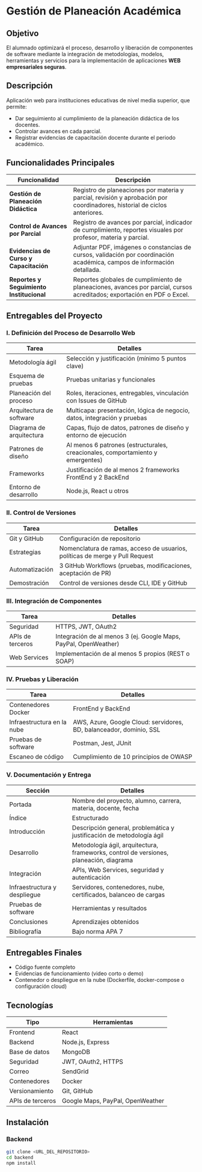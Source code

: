 # Gestión de Planeación Académica

## Objetivo
El alumnado optimizará el proceso, desarrollo y liberación de componentes de software mediante la integración de metodologías, modelos, herramientas y servicios para la implementación de aplicaciones **WEB empresariales seguras**.

## Descripción
Aplicación web para instituciones educativas de nivel media superior, que permite:  
- Dar seguimiento al cumplimiento de la planeación didáctica de los docentes.  
- Controlar avances en cada parcial.  
- Registrar evidencias de capacitación docente durante el periodo académico.

## Funcionalidades Principales

| Funcionalidad | Descripción |
|---------------|------------|
| **Gestión de Planeación Didáctica** | Registro de planeaciones por materia y parcial, revisión y aprobación por coordinadores, historial de ciclos anteriores. |
| **Control de Avances por Parcial** | Registro de avances por parcial, indicador de cumplimiento, reportes visuales por profesor, materia y parcial. |
| **Evidencias de Curso y Capacitación** | Adjuntar PDF, imágenes o constancias de cursos, validación por coordinación académica, campos de información detallada. |
| **Reportes y Seguimiento Institucional** | Reportes globales de cumplimiento de planeaciones, avances por parcial, cursos acreditados; exportación en PDF o Excel. |

## Entregables del Proyecto

### I. Definición del Proceso de Desarrollo Web
| Tarea | Detalles |
|-------|---------|
| Metodología ágil | Selección y justificación (mínimo 5 puntos clave) |
| Esquema de pruebas | Pruebas unitarias y funcionales |
| Planeación del proceso | Roles, iteraciones, entregables, vinculación con Issues de GitHub |
| Arquitectura de software | Multicapa: presentación, lógica de negocio, datos, integración y pruebas |
| Diagrama de arquitectura | Capas, flujo de datos, patrones de diseño y entorno de ejecución |
| Patrones de diseño | Al menos 6 patrones (estructurales, creacionales, comportamiento y emergentes) |
| Frameworks | Justificación de al menos 2 frameworks FrontEnd y 2 BackEnd |
| Entorno de desarrollo | Node.js, React u otros |

### II. Control de Versiones
| Tarea | Detalles |
|-------|---------|
| Git y GitHub | Configuración de repositorio |
| Estrategias | Nomenclatura de ramas, acceso de usuarios, políticas de merge y Pull Request |
| Automatización | 3 GitHub Workflows (pruebas, modificaciones, aceptación de PR) |
| Demostración | Control de versiones desde CLI, IDE y GitHub |

### III. Integración de Componentes
| Tarea | Detalles |
|-------|---------|
| Seguridad | HTTPS, JWT, OAuth2 |
| APIs de terceros | Integración de al menos 3 (ej. Google Maps, PayPal, OpenWeather) |
| Web Services | Implementación de al menos 5 propios (REST o SOAP) |

### IV. Pruebas y Liberación
| Tarea | Detalles |
|-------|---------|
| Contenedores Docker | FrontEnd y BackEnd |
| Infraestructura en la nube | AWS, Azure, Google Cloud: servidores, BD, balanceador, dominio, SSL |
| Pruebas de software | Postman, Jest, JUnit |
| Escaneo de código | Cumplimiento de 10 principios de OWASP |

### V. Documentación y Entrega
| Sección | Detalles |
|---------|---------|
| Portada | Nombre del proyecto, alumno, carrera, materia, docente, fecha |
| Índice | Estructurado |
| Introducción | Descripción general, problemática y justificación de metodología ágil |
| Desarrollo | Metodología ágil, arquitectura, frameworks, control de versiones, planeación, diagrama |
| Integración | APIs, Web Services, seguridad y autenticación |
| Infraestructura y despliegue | Servidores, contenedores, nube, certificados, balanceo de cargas |
| Pruebas de software | Herramientas y resultados |
| Conclusiones | Aprendizajes obtenidos |
| Bibliografía | Bajo norma APA 7 |

## Entregables Finales
- Código fuente completo  
- Evidencias de funcionamiento (video corto o demo)  
- Contenedor o despliegue en la nube (Dockerfile, docker-compose o configuración cloud)

## Tecnologías
| Tipo | Herramientas |
|------|-------------|
| Frontend | React |
| Backend | Node.js, Express |
| Base de datos | MongoDB |
| Seguridad | JWT, OAuth2, HTTPS |
| Correo | SendGrid |
| Contenedores | Docker |
| Versionamiento | Git, GitHub |
| APIs de terceros | Google Maps, PayPal, OpenWeather |

## Instalación

### Backend
```bash
git clone <URL_DEL_REPOSITORIO>
cd backend
npm install

